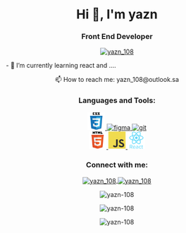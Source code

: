 <h1 align="center">Hi 👋, I'm yazn</h1>
<h3 align="center">Front End Developer</h3>

<p align="center"> <a href="https://twitter.com/yazn_108" target="blank"><img src="https://img.shields.io/twitter/follow/yazn_108?logo=twitter&style=for-the-badge" alt="yazn_108" /></a> </p>

<p>- 🌱 I’m currently learning react and ....</p>
<p align="center">📫 How to reach me: yazn_108@outlook.sa</p>

<h3 align="center">Languages and Tools:</h3>
        <p align="center">
            <a href="https://www.w3schools.com/css/" target="_blank" rel="noreferrer">
                <img
                    src="https://raw.githubusercontent.com/devicons/devicon/master/icons/css3/css3-original-wordmark.svg"
                    alt="css3"
                    width="40"
                    height="40"
                >
            </a>
            <a href="https://www.figma.com/" target="_blank" rel="noreferrer">
                <img
                    src="https://www.vectorlogo.zone/logos/figma/figma-icon.svg"
                    alt="figma"
                    width="40"
                    height="40"
                >
            </a>
            <a href="https://git-scm.com/" target="_blank" rel="noreferrer">
                <img
                    src="https://www.vectorlogo.zone/logos/git-scm/git-scm-icon.svg"
                    alt="git"
                    width="40"
                    height="40"
                >
            </a>
                <br>
            <a href="https://www.w3.org/html/" target="_blank" rel="noreferrer">
                <img
                    src="https://raw.githubusercontent.com/devicons/devicon/master/icons/html5/html5-original-wordmark.svg"
                    alt="html5"
                    width="40"
                    height="40"
                >
            </a>
            <a href="https://developer.mozilla.org/en-US/docs/Web/JavaScript" target="_blank" rel="noreferrer">
                <img
                    src="https://raw.githubusercontent.com/devicons/devicon/master/icons/javascript/javascript-original.svg"
                    alt="javascript"
                    width="40"
                    height="40"
                >
            </a>
            <a href="https://reactjs.org/" target="_blank" rel="noreferrer">
                <img
                    src="https://raw.githubusercontent.com/devicons/devicon/master/icons/react/react-original-wordmark.svg"
                    alt="react"
                    width="40"
                    height="40"
                >
            </a>
            <br>
        </p>
<h3 align="center">Connect with me:</h3>
<p align="center">
            <a href="https://twitter.com/yazn_108" target="blank">
                <img
                    align="center"
                    src="https://raw.githubusercontent.com/rahuldkjain/github-profile-readme-generator/master/src/images/icons/Social/twitter.svg"
                    alt="yazn_108"
                    height="30"
                    width="40"
                >
            </a>
            <a href="https://t.me/@yazn_108" target="blank">
                <img
                    align="center"
                    src="https://upload.wikimedia.org/wikipedia/commons/8/82/Telegram_logo.svg"
                    alt="yazn_108"
                    height="30"
                    width="40"
                >
            </a>
        </p>
 <p>
            <p align="center">
                <img src="https://github-readme-stats.vercel.app/api?username=yazn-108&show_icons=true&locale=en" alt="yazn-108">
            </p>
            <p align="center">
                <img src="https://github-readme-stats.vercel.app/api/top-langs?username=yazn-108&show_icons=true&locale=en&layout=compact" alt="yazn-108">
            </p>
            <p align="center">
                <img src="https://github-readme-streak-stats.herokuapp.com/?user=yazn-108&" alt="yazn-108">
            </p>
        </p>

